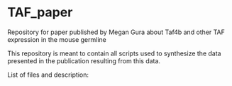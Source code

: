 # TAF_paper
Repository for paper published by Megan Gura about Taf4b and other TAF expression in the mouse germline

This repository is meant to contain all scripts used to synthesize the data presented in the publication resulting from this data.

List of files and description:
